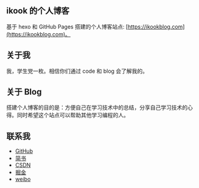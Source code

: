 ## **ikook 的个人博客**
基于 hexo 和 GitHub Pages 搭建的个人博客站点: [https://ikookblog.com](https://ikookblog.com)。

## **关于我**
我，学生党一枚。相信你们通过 code 和 blog 会了解我的。

## **关于 Blog**
搭建个人博客的目的是：方便自己在学习技术中的总结，分享自己学习技术的心得。同时希望这个站点可以帮助其他学习编程的人。

## **联系我**

 - [GitHub](https://github.com/china-kook)
 - [简书](https://www.jianshu.com/users/c7a6bbb6855a/latest_articles)
 - [CSDN](https://blog.csdn.net/applydev)
 - [掘金](https://gold.xitu.io/user/576e6f2379bc44005bf4500e)
 - [weibo](https://weibo.com/chinakook?sudaref=ikookblog.com&retcode=6102&is_all=1)
